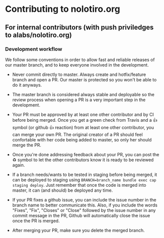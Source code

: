 # Contributing to nolotiro.org

## For internal contributors (with push priviledges to alabs/nolotiro.org)

### Development workflow

We follow some conventions in order to allow fast and reliable releases of our
master branch, and to keep everyone involved in the development.

- Never commit directly to master. Always create and hotfix/feature branch and
  open a PR. Our master is protected so you won't be able to do it anyways.

- The master branch is considered always stable and deployable so the review
  process when opening a PR is a very important step in the development.

- Your PR must be approved by at least one other contributor and by CI before
  being merged. Once you get a green check from Travis and a :+1: symbol (or
  github :+1: reaction) from at least one other contributor, you can merge your
  own PR. The original creator of a PR should feel confortable with her code
  being added to master, so only her should merge the PR.

- Once you're done addressing feedback about your PR, you can post the :recycle:
  symbol to let the other contributors know it is ready to be reviewed again.

- If a branch needs/wants to be tested in staging before being merged, it can be
  deployed to staging using `BRANCH=branch_name bundle exec cap staging
  deploy`. Just remember that once the code is merged into master, it can (and
  should) be deployed any time.

- If your PR fixes a github issue, you can include the issue number in the
  branch name to better communicate this. Also, if you include the words
  "Fixes", "Fix", "Closes" or "Close" followed by the issue number in any
  commit message in the PR, Github will automatically close the issue once the
  PR is merged.

- After merging your PR, make sure you delete the merged branch.
